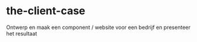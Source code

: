 # the-client-case
Ontwerp en maak een component / website voor een bedrijf en presenteer het resultaat
